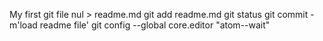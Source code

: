 
My first git file
nul > readme.md
git add readme.md
git status
git commit -m'load readme file'
git config --global core.editor "atom--wait"
